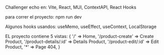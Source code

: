 Challenger echo en: Vite, React, MUI, ContextAPI, React Hooks

para correr el proyecto: npm run dev

Algunos hooks usandos: useMemo, useEffect, useContext, LocalStorage

EL proyecto contiene 5 vistas: {
'/' => Home,
'/product-create' => Create Product,
'/product-details/:id' => Details Product,
'/product-edit/:id' => Edit Product,
'\*' => Page 404,
}
